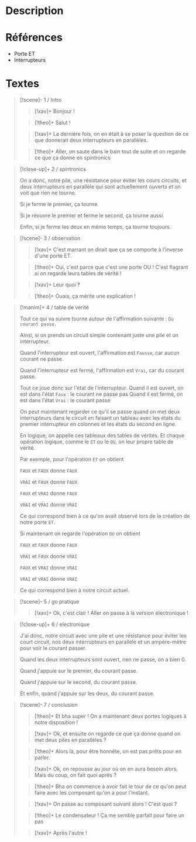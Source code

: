 # Description

# Références
- Porte ET
- Interrupteurs
# Textes

> [!scene]- 1 / Intro
> 
> > [!xav]+
> > Bonjour !
> 
> > [!theo]+
> > Salut !
> 
> > [!xav]+
> > La dernière fois, on en était à se poser la question de ce que donnerait deux interrupteurs en parallèles. 
> 
> > [!theo]+
> > Aller, on saute dans le bain tout de suite et on regarde ce que ça donne en spintronics
> 

> [!close-up]+ 2 / spintronics
> 
> On a donc, notre pile, une résistance pour éviter les cours circuits, et deux interrupteurs en parallèle qui sont actuellement ouverts et on voit que rien ne tourne.
> 
> Si je ferme le premier, ça tourne.
> 
> Si je réouvre le premier et ferme le second, ça tourne aussi.
> 
> Enfin, si je ferme les deux en même temps, ça tourne toujours.
> 

> [!scene]- 3 / observation
> 
> > [!xav]+
> > C'est marrant on dirait que ça se comporte à l'inverse d'une porte ET.
> 
> > [!theo]+
> > Oui, c'est parce que c'est une porte OU ! C'est flagrant si on regarde leurs tables de vérité !
> 
> > [!xav]+
> > Leur quoi ?
> 
> > [!theo]+
> > Ouais, ça mérite une explication !
> 

> [!manim]+ 4 / table de vérité
> 
> Tout ce qui va suivre tourne autour de l'affirmation suivante : `Du courant passe.`
> 
> Ainsi, si on prends un circuit simple contenant juste une pile et un interrupteur. 
> 
> Quand l'interrupteur est ouvert, l'affirmation est `Fausse`, car aucun courant ne passe. 
> 
> Quand l'interrupteur est fermé, l'affirmation est `Vrai`, car du courant passe.
> 
> Tout ce joue donc sur l'état de l'interrupteur.
> Quand il est ouvert, on est dans l'état `Faux` : le courant ne passe pas
> Quand il est fermé, on est dans l'état `Vrai` : le courant passe
> 
> On peut maintenant regarder ce qu'il se passe quand on met deux interrupteurs dans le circuit en faisant un tableau avec les états du premier interrupteur en colonnes et les états du second en ligne.
> 
> En logique, on appelle ces tableaux des tables de vérités. Et chaque opération logique, comme le `ET` ou le `OU`, on leur propre table de vérité.
> 
> Par exemple, pour l'opération `ET` on obtient
> 
> `FAUX` et `FAUX` donne `FAUX`
> 
> `VRAI` et `FAUX` donne `FAUX`
> 
> `FAUX` et `VRAI` donne `FAUX`
> 
> `VRAI` et `VRAI` donne `VRAI`
> 
> Ce qui correspond bien à ce qu'on avait observé lors de la création de notre porte `ET`.
> 
> Si maintenant on regarde l'opération `OU` on obtient
> 
> `FAUX` et `FAUX` donne `FAUX`
> 
> `VRAI` et `FAUX` donne `VRAI`
> 
> `FAUX` et `VRAI` donne `VRAI`
> 
> `VRAI` et `VRAI` donne `VRAI`
> 
> Ce qui correspond bien à notre circuit actuel.
> 

> [!scene]- 5 / go pratique
> 
> > [!xav]+
> > Ok, c'est clair ! Aller on passe à la version électronique !
> 

> [!close-up]+ 6 / electronique
> 
> J'ai donc, notre circuit avec une pile et une résistance pour éviter les court circuit, nos deux interrupteurs en parallèle et un ampère-mètre pour voir le courant passer.
> 
> Quand les deux interrupteurs sont ouvert, rien ne passe, on a bien 0.
> 
> Quand j'appuie sur le premier, du courant passe.
> 
> Quand j'appuie sur le second, du courant passe.
> 
> Et enfin, quand j'appuie sur les deux, du courant passe.

> [!scene]- 7 / conclusion
> 
> > [!theo]+
> > Et bha super ! On a maintenant deux portes logiques à notre disposition !
> 
> > [!xav]+
> > Ok, et ensuite on regarde ce que ça donne quand on met deux piles en parallèles ?
> 
> > [!theo]+
> > Alors là, pour être honnête, on est pas prêts pour en parler.
> 
> > [!xav]+
> > Ok, on repousse au jour où on en aura besoin alors. Mais du coup, on fait quoi après ?
> 
> > [!theo]+
> > Bha on commence à avoir fait le tour de ce qu'on peut faire avec les composant qu'on a pour l'instant. 
> 
> > [!xav]+
> > On passe au composant suivant alors ! C'est quoi ?
> 
> > [!theo]+
> > Le condensateur ! Ça me semble parfait pour faire un pas
> 
> > [!xav]+
> > Après l'autre !
> 


